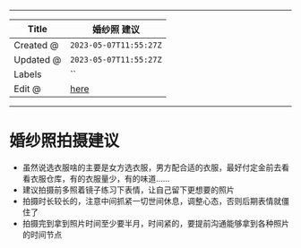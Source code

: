 -----

| Title     | 婚纱照 建议                                          |
| --------- | ----------------------------------------------- |
| Created @ | `2023-05-07T11:55:27Z`                          |
| Updated @ | `2023-05-07T11:55:27Z`                          |
| Labels    | \`\`                                            |
| Edit @    | [here](https://github.com/junxnone/jh/issues/7) |

-----

# 婚纱照拍摄建议

  - 虽然说选衣服啥的主要是女方选衣服，男方配合适的衣服，最好付定金前去看看衣服仓库，有的衣服量少，有的味道......
  - 建议拍摄前多照着镜子练习下表情，让自己留下更想要的照片
  - 拍摄时长较长的，注意中间抓紧一切世间休息，调整心态，否则后期表情就僵住了
  - 拍摄完到拿到照片时间至少要半月，时间紧的，要提前沟通能够拿到各种照片的时间节点

